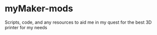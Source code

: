 # myMaker-mods
Scripts, code, and any resources to aid me in my quest for the best 3D printer for my needs
